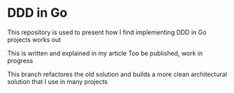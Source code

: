 # DDD in Go
This repository is used to present how I find implementing DDD in Go projects works out

This is written and explained in my article 
Too be published, work in progress

This branch refactores the old solution and builds a more clean architectural solution that I use in many projects